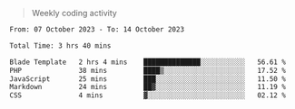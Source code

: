 > Weekly coding activity
<!--START_SECTION:waka-->

```txt
From: 07 October 2023 - To: 14 October 2023

Total Time: 3 hrs 40 mins

Blade Template   2 hrs 4 mins    ██████████████░░░░░░░░░░░   56.61 %
PHP              38 mins         ████▒░░░░░░░░░░░░░░░░░░░░   17.52 %
JavaScript       25 mins         ███░░░░░░░░░░░░░░░░░░░░░░   11.50 %
Markdown         24 mins         ██▓░░░░░░░░░░░░░░░░░░░░░░   11.19 %
CSS              4 mins          ▓░░░░░░░░░░░░░░░░░░░░░░░░   02.12 %
```

<!--END_SECTION:waka-->
